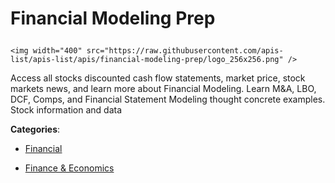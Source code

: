 # Financial Modeling Prep<p align="center">
    <img width="400" src="https://raw.githubusercontent.com/apis-list/apis-list/apis/financial-modeling-prep/logo_256x256.png" />
</p>

Access all stocks discounted cash flow statements, market price, stock markets news, and learn more about Financial Modeling.  Learn M&amp;A, LBO, DCF, Comps, and Financial Statement Modeling thought concrete examples. Stock information and data

**Categories**:

- [Financial](https://github/apis-list/apis-list#financial)

- [Finance & Economics](https://github/apis-list/apis-list#finance-and-economics)





